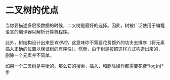 # **二叉树的优点**

当你要描述多层级数据的时候，二叉树是最好的选择。因此，树被广泛使用于编程语言的编译器以解析计算机程序。

此外，树结构设计出来是*有序的*，这意味你不需要花费额外的功夫去排序（将元素插入正确的位置以保证树的有序性）。然而，由于树是按照这样方式构造出来的，删除一个元素并不简单。

如果一个二叉树是平衡的，那么它的搜索，插入，和删除操作都需要花费*log(n)*步



